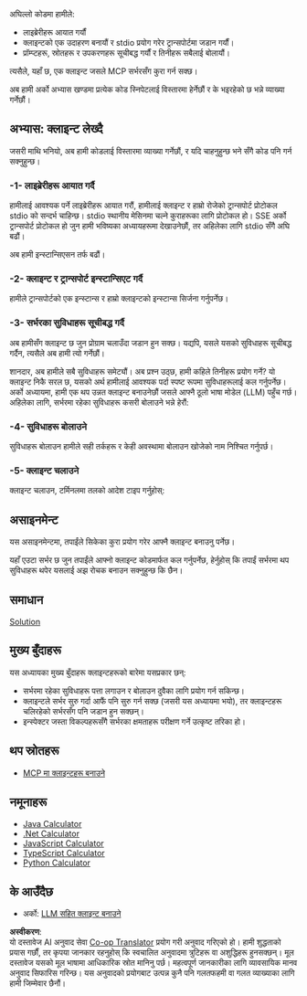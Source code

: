 <!--
CO_OP_TRANSLATOR_METADATA:
{
  "original_hash": "a0acf3093691b1cfcc008a8c6648ea26",
  "translation_date": "2025-06-13T06:42:17+00:00",
  "source_file": "03-GettingStarted/02-client/README.md",
  "language_code": "ne"
}
-->
अघिल्लो कोडमा हामीले:

- लाइब्रेरीहरू आयात गर्यौं
- क्लाइन्टको एक उदाहरण बनायौं र stdio प्रयोग गरेर ट्रान्सपोर्टमा जडान गर्यौं।
- प्रॉम्प्टहरू, स्रोतहरू र उपकरणहरू सूचीबद्ध गर्यौं र तिनीहरू सबैलाई बोलायौं।

त्यसैले, यहाँ छ, एक क्लाइन्ट जसले MCP सर्भरसँग कुरा गर्न सक्छ।

अब हामी अर्को अभ्यास खण्डमा प्रत्येक कोड स्निपेटलाई विस्तारमा हेर्नेछौं र के भइरहेको छ भन्ने व्याख्या गर्नेछौं।

## अभ्यास: क्लाइन्ट लेख्दै

जसरी माथि भनियो, अब हामी कोडलाई विस्तारमा व्याख्या गर्नेछौं, र यदि चाहनुहुन्छ भने सँगै कोड पनि गर्न सक्नुहुन्छ।

### -1- लाइब्रेरीहरू आयात गर्दै

हामीलाई आवश्यक पर्ने लाइब्रेरीहरू आयात गरौं, हामीलाई क्लाइन्ट र हाम्रो रोजेको ट्रान्सपोर्ट प्रोटोकल stdio को सन्दर्भ चाहिन्छ। stdio स्थानीय मेसिनमा चल्ने कुराहरूका लागि प्रोटोकल हो। SSE अर्को ट्रान्सपोर्ट प्रोटोकल हो जुन हामी भविष्यका अध्यायहरूमा देखाउनेछौं, तर अहिलेका लागि stdio सँगै अघि बढौं।

अब हामी इन्स्टान्सिएसन तर्फ बढौं।

### -2- क्लाइन्ट र ट्रान्सपोर्ट इन्स्टान्सिएट गर्दै

हामीले ट्रान्सपोर्टको एक इन्स्टान्स र हाम्रो क्लाइन्टको इन्स्टान्स सिर्जना गर्नुपर्नेछ।

### -3- सर्भरका सुविधाहरू सूचीबद्ध गर्दै

अब हामीसँग क्लाइन्ट छ जुन प्रोग्राम चलाउँदा जडान हुन सक्छ। यद्यपि, यसले यसको सुविधाहरू सूचीबद्ध गर्दैन, त्यसैले अब हामी त्यो गर्नेछौं।

शानदार, अब हामीले सबै सुविधाहरू समेट्यौं। अब प्रश्न उठ्छ, हामी कहिले तिनीहरू प्रयोग गर्ने? यो क्लाइन्ट निकै सरल छ, यसको अर्थ हामीलाई आवश्यक पर्दा स्पष्ट रूपमा सुविधाहरूलाई कल गर्नुपर्नेछ। अर्को अध्यायमा, हामी एक थप उन्नत क्लाइन्ट बनाउनेछौं जसले आफ्नै ठूलो भाषा मोडेल (LLM) पहुँच गर्छ। अहिलेका लागि, सर्भरमा रहेका सुविधाहरू कसरी बोलाउने भन्ने हेरौं:

### -4- सुविधाहरू बोलाउने

सुविधाहरू बोलाउन हामीले सही तर्कहरू र केही अवस्थामा बोलाउन खोजेको नाम निश्चित गर्नुपर्छ।

### -5- क्लाइन्ट चलाउने

क्लाइन्ट चलाउन, टर्मिनलमा तलको आदेश टाइप गर्नुहोस्:

## असाइनमेन्ट

यस असाइनमेन्टमा, तपाईंले सिकेका कुरा प्रयोग गरेर आफ्नै क्लाइन्ट बनाउनु पर्नेछ।

यहाँ एउटा सर्भर छ जुन तपाईंले आफ्नो क्लाइन्ट कोडमार्फत कल गर्नुपर्नेछ, हेर्नुहोस् कि तपाईं सर्भरमा थप सुविधाहरू थपेर यसलाई अझ रोचक बनाउन सक्नुहुन्छ कि छैन।

## समाधान

[Solution](./solution/README.md)

## मुख्य बुँदाहरू

यस अध्यायका मुख्य बुँदाहरू क्लाइन्टहरूको बारेमा यसप्रकार छन्:

- सर्भरमा रहेका सुविधाहरू पत्ता लगाउन र बोलाउन दुवैका लागि प्रयोग गर्न सकिन्छ।
- क्लाइन्टले सर्भर सुरु गर्दा आफैं पनि सुरु गर्न सक्छ (जसरी यस अध्यायमा भयो), तर क्लाइन्टहरू चलिरहेको सर्भरसँग पनि जडान हुन सक्छन्।
- इन्स्पेक्टर जस्ता विकल्पहरूसँगै सर्भरका क्षमताहरू परीक्षण गर्ने उत्कृष्ट तरिका हो।

## थप स्रोतहरू

- [MCP मा क्लाइन्टहरू बनाउने](https://modelcontextprotocol.io/quickstart/client)

## नमूनाहरू

- [Java Calculator](../samples/java/calculator/README.md)
- [.Net Calculator](../../../../03-GettingStarted/samples/csharp)
- [JavaScript Calculator](../samples/javascript/README.md)
- [TypeScript Calculator](../samples/typescript/README.md)
- [Python Calculator](../../../../03-GettingStarted/samples/python)

## के आउँदैछ

- अर्को: [LLM सहित क्लाइन्ट बनाउने](/03-GettingStarted/03-llm-client/README.md)

**अस्वीकरण**:  
यो दस्तावेज AI अनुवाद सेवा [Co-op Translator](https://github.com/Azure/co-op-translator) प्रयोग गरी अनुवाद गरिएको हो। हामी शुद्धताको प्रयास गर्छौं, तर कृपया जानकार रहनुहोस् कि स्वचालित अनुवादमा त्रुटिहरू वा अशुद्धिहरू हुनसक्छन्। मूल दस्तावेज यसको मूल भाषामा आधिकारिक स्रोत मानिनु पर्छ। महत्वपूर्ण जानकारीका लागि व्यावसायिक मानव अनुवाद सिफारिस गरिन्छ। यस अनुवादको प्रयोगबाट उत्पन्न कुनै पनि गलतफहमी वा गलत व्याख्याका लागि हामी जिम्मेवार छैनौं।